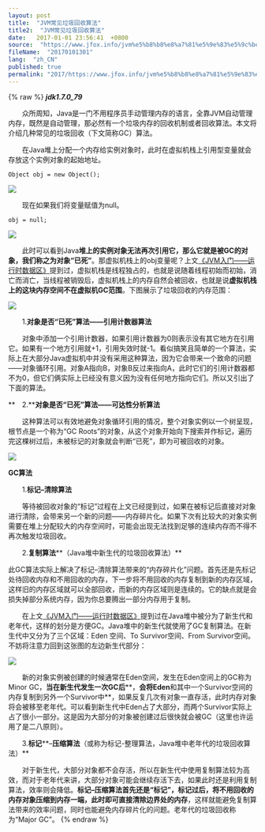 ```yaml
---
layout: post
title:  "JVM常见垃圾回收算法"
title2:  "JVM常见垃圾回收算法"
date:   2017-01-01 23:56:41  +0800
source:  "https://www.jfox.info/jvm%e5%b8%b8%e8%a7%81%e5%9e%83%e5%9c%be%e5%9b%9e%e6%94%b6%e7%ae%97%e6%b3%95.html"
fileName:  "20170101301"
lang:  "zh_CN"
published: true
permalink: "2017/https://www.jfox.info/jvm%e5%b8%b8%e8%a7%81%e5%9e%83%e5%9c%be%e5%9b%9e%e6%94%b6%e7%ae%97%e6%b3%95.html"
---
```

{% raw %}
***jdk1.7.0_79***

　　众所周知，Java是一门不用程序员手动管理内存的语言，全靠JVM自动管理内存，既然是自动管理，那必然有一个垃圾内存的回收机制或者回收算法。本文将介绍几种常见的垃圾回收（下文简称GC）算法。

　　在Java堆上分配一个内存给实例对象时，此时在虚拟机栈上引用型变量就会存放这个实例对象的起始地址。

    Object obj = new Object(); 

![](c7b2d44.png)

　　现在如果我们将变量赋值为null。

    obj = null;

![](652bbeb.png)

　　此时可以看到Java**堆上的实例对象无法再次引用它，那么它就是被GC的对象，我们称之为对象“已死”**。那虚拟机栈上的obj变量呢？上文[《](https://www.jfox.info/go.php?url=http://www.cnblogs.com/yulinfeng/p/7153391.html)[JVM入门——](https://www.jfox.info/go.php?url=http://www.cnblogs.com/yulinfeng/p/7153391.html)[运行时数据区》](https://www.jfox.info/go.php?url=http://www.cnblogs.com/yulinfeng/p/7153391.html)提到过，虚拟机栈是线程独占的，也就是说随着线程初始而初始，消亡而消亡，当线程被销毁后，虚拟机栈上的内存自然会被回收，也就是说**虚拟机栈上的这块内存空间不在虚拟机GC范围**。下图展示了垃圾回收的内存范围：

![](2c05ddd.png)

　　1.**对象是否“已死”算法——引用计数器算法**

　　对象中添加一个引用计数器，如果引用计数器为0则表示没有其它地方在引用它。如果有一个地方引用就+1，引用失效时就-1。看似搞笑且简单的一个算法，实际上在大部分Java虚拟机中并没有采用这种算法，因为它会带来一个致命的问题——对象循环引用。对象A指向B，对象B反过来指向A，此时它们的引用计数器都不为0，但它们俩实际上已经没有意义因为没有任何地方指向它们。所以又引出了下面的算法。

**　2.******对象是否“已死”算法——可达性分析算法****

　　这种算法可以有效地避免对象循环引用的情况，整个对象实例以一个树呈现，根节点是一个称为“GC Roots”的对象，从这个对象开始向下搜索并作标记，遍历完这棵树过后，未被标记的对象就会判断“已死”，即为可被回收的对象。

![](7902876.png)

**GC算法**

　　1.**标记–清除算法**

　　等待被回收对象的“标记”过程在上文已经提到过，如果在被标记后直接对对象进行清除，会带来另一个新的问题——内存碎片化。如果下次有比较大的对象实例需要在堆上分配较大的内存空间时，可能会出现无法找到足够的连续内存而不得不再次触发垃圾回收。

　　2.**复制算法****（Java堆中新生代的垃圾回收算法）**

此GC算法实际上解决了标记–清除算法带来的“内存碎片化”问题。首先还是先标记处待回收内存和不用回收的内存，下一步将不用回收的内存复制到新的内存区域，这样旧的内存区域就可以全部回收，而新的内存区域则是连续的。它的缺点就是会损失掉部分系统内存，因为你总要腾出一部分内存用于复制。

　　在上文[《JVM](https://www.jfox.info/go.php?url=http://www.cnblogs.com/yulinfeng/p/7153391.html)[入门——运行时数据区》](https://www.jfox.info/go.php?url=http://www.cnblogs.com/yulinfeng/p/7153391.html)提到过在Java堆中被分为了新生代和老年代，这样的划分是方便GC。Java堆中的新生代就使用了GC复制算法。在新生代中又分为了三个区域：Eden 空间、To Survivor空间、From Survivor空间。不妨将注意力回到这张图的左边新生代部分：

![](7838dea.png)

　　新的对象实例被创建的时候通常在Eden空间，发生在Eden空间上的GC称为Minor GC，**当在新生代发生一次GC后****，****会将Eden****和其中一个Survivor空间的内存复制到另外一个Survivor中**，如果反复几次有对象一直存活，此时内存对象将会被移至老年代。可以看到新生代中Eden占了大部分，而两个Survivor实际上占了很小一部分。这是因为大部分的对象被创建过后很快就会被GC（这里也许运用了是二八原则）。

　　3.**标记****–****压缩算法****（或称为标记-整理算法，Java堆中老年代的垃圾回收算法）**

　　对于新生代，大部分对象都不会存活，所以在新生代中使用复制算法较为高效，而对于老年代来讲，大部分对象可能会继续存活下去，如果此时还是利用复制算法，效率则会降低。**标记–压缩算法首先还是“标记”，标记过后，将不用回收的内存对象压缩到内存一端，此时即可直接清除边界处的内存**，这样就能避免复制算法带来的效率问题，同时也能避免内存碎片化的问题。老年代的垃圾回收称为“Major GC”。
{% endraw %}